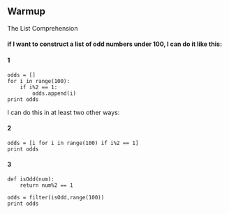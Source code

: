 ## Warmup

The List Comprehension

#### if I want to construct a list of odd numbers under 100, I can do it like this:

#### 1
    odds = []
    for i in range(100):
        if i%2 == 1:
            odds.append(i)
    print odds
      

I can do this in at least two other ways:

#### 2

    odds = [i for i in range(100) if i%2 == 1]
    print odds

#### 3

    def isOdd(num):
        return num%2 == 1

    odds = filter(isOdd,range(100))
    print odds
